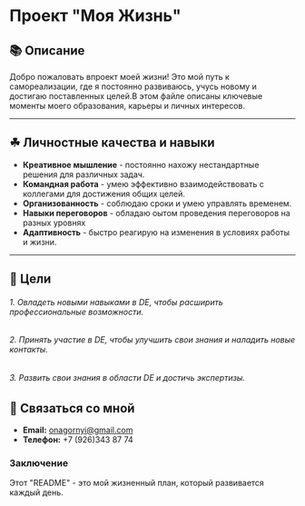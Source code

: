 # Проект "Моя Жизнь"


## 📚 Описание
Добро пожаловать впроект моей жизни! Это мой путь к самореализации, где я постоянно развиваюсь, учусь новому и достигаю
поставленных целей.В этом файле описаны ключевые моменты моего образования, карьеры и личных интересов.
***
## ☘ Личностные качества и навыки
* **Креативное мышление** - постоянно нахожу нестандартные решения для различных задач.
* **Командная работа** - умею эффективно  взаимодействовать с коллегами для достижения общих целей.
* **Организованность** - соблюдаю сроки и умею управлять временем.
* **Навыки переговоров** - обладаю оытом проведения переговоров на разных уровнях
* **Адаптивность** - быстро реагирую на изменения в условиях работы и жизни.
---

## 🎯 Цели

###### 1. Овладеть новыми навыками в DE, чтобы расширить профессиональные возможности.
###### 2. Принять участие в DE, чтобы улучшить свои знания и наладить новые контакты.
###### 3. Развить свои знания в области DE и достичь экспертизы.


## 🤝 Связаться со мной

 * **Email:** onagornyi@gmail.com
 * **Телефон:** +7 (926)343 87 74

### Заключение
Этот "README" - это мой жизненный план, который развивается каждый день.